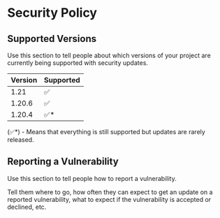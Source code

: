 # Security Policy

## Supported Versions

Use this section to tell people about which versions of your project are
currently being supported with security updates.

| Version | Supported          |
| ------- | ------------------ |
| 1.21|✅|
| 1.20.6|✅|
| 1.20.4|✅*|

(✅*) - Means that everything is still supported but updates are rarely released.

## Reporting a Vulnerability

Use this section to tell people how to report a vulnerability.

Tell them where to go, how often they can expect to get an update on a
reported vulnerability, what to expect if the vulnerability is accepted or
declined, etc.
